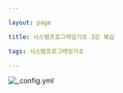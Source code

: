 ```yaml
---

layout: page

title: 시스템프로그래밍기초 3강 복습

tags: 시스템프로그래밍기초

---
```


![_config.yml]({{site.baseurl}}/study/sysp/3/3-01.jpg)
